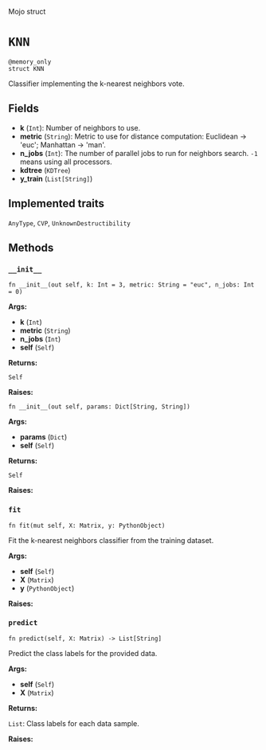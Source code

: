 Mojo struct

# `KNN`

```mojo
@memory_only
struct KNN
```

Classifier implementing the k-nearest neighbors vote.

## Fields

- **k** (`Int`): Number of neighbors to use.
- **metric** (`String`): Metric to use for distance computation: Euclidean -> 'euc'; Manhattan -> 'man'.
- **n_jobs** (`Int`): The number of parallel jobs to run for neighbors search. `-1` means using all processors.
- **kdtree** (`KDTree`)
- **y_train** (`List[String]`)

## Implemented traits

`AnyType`, `CVP`, `UnknownDestructibility`

## Methods

### `__init__`

```mojo
fn __init__(out self, k: Int = 3, metric: String = "euc", n_jobs: Int = 0)
```

**Args:**

- **k** (`Int`)
- **metric** (`String`)
- **n_jobs** (`Int`)
- **self** (`Self`)

**Returns:**

`Self`

**Raises:**

```mojo
fn __init__(out self, params: Dict[String, String])
```

**Args:**

- **params** (`Dict`)
- **self** (`Self`)

**Returns:**

`Self`

**Raises:**

### `fit`

```mojo
fn fit(mut self, X: Matrix, y: PythonObject)
```

Fit the k-nearest neighbors classifier from the training dataset.

**Args:**

- **self** (`Self`)
- **X** (`Matrix`)
- **y** (`PythonObject`)

**Raises:**

### `predict`

```mojo
fn predict(self, X: Matrix) -> List[String]
```

Predict the class labels for the provided data.

**Args:**

- **self** (`Self`)
- **X** (`Matrix`)

**Returns:**

`List`: Class labels for each data sample.

**Raises:**


